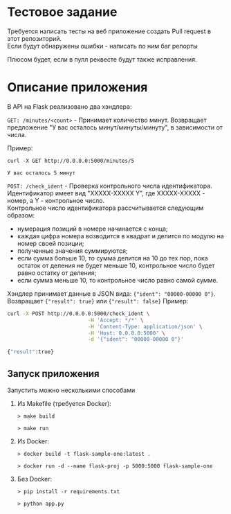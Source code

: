 # Тестовое задание

Требуется написать тесты на веб приложение создать  Pull request в этот репозиторий.
<br>Если будут обнаружены ошибки - написать по ним баг репорты

Плюсом будет, если в пулл реквесте будут также исправления.


# Описание приложения
В API на Flask реализовано два хэндлера:

`GET: /minutes/<count>` - Принимает количество минут. 
Возвращает предложение "У вас осталось <count> минут/минуты/минуту", в зависимости от числа.

Пример: 
```
curl -X GET http://0.0.0.0:5000/minutes/5

У вас осталось 5 минут
```  

`POST: /check_ident` - Проверка контрольного числа идентификатора.
<br>Идентификатор имеет вид "XXXXX-XXXXX Y", где XXXXX-XXXXX - номер, а Y - контрольное число.
<br>Контрольное число идентификатора рассчитывается следующим образом:
- нумерация позиций в номере начинается с конца;
- каждая цифра номера возводится в квадрат и делится по модулю на номер своей
позиции;
- полученные значения суммируются;
- если сумма больше 10, то сумма делится на 10 до тех пор, пока остаток от деления не
будет меньше 10, контрольное число будет равно остатку от деления;
- если сумма меньше 10, то контрольное число равно самой сумме.

Хэндлер принимает данные в JSON вида: `{"ident": "00000-00000 0"}`.
<br>Возвращает `{"result": true}` или `{"result": false}`
Пример: 
``` bash
curl -X POST http://0.0.0.0:5000/check_ident \
                          -H 'Accept: */*' \
                          -H 'Content-Type: application/json' \
                          -H 'Host: 0.0.0.0:5000' \
                          -d '{"ident": "00000-00000 0"}'

{"result":true}
```  



## Запуск приложения

Запустить можно несколькими способами

1) Из Makefile (требуется Docker):

    ```shell script
    > make build
    
    > make run
    
    ```

2) Из Docker:

    ```shell script
    > docker build -t flask-sample-one:latest .
    
    > docker run -d --name flask-proj -p 5000:5000 flask-sample-one
    
    ```

3) Без Docker:

    ```shell script
    > pip install -r requirements.txt
    
    > python app.py
    
    ```

